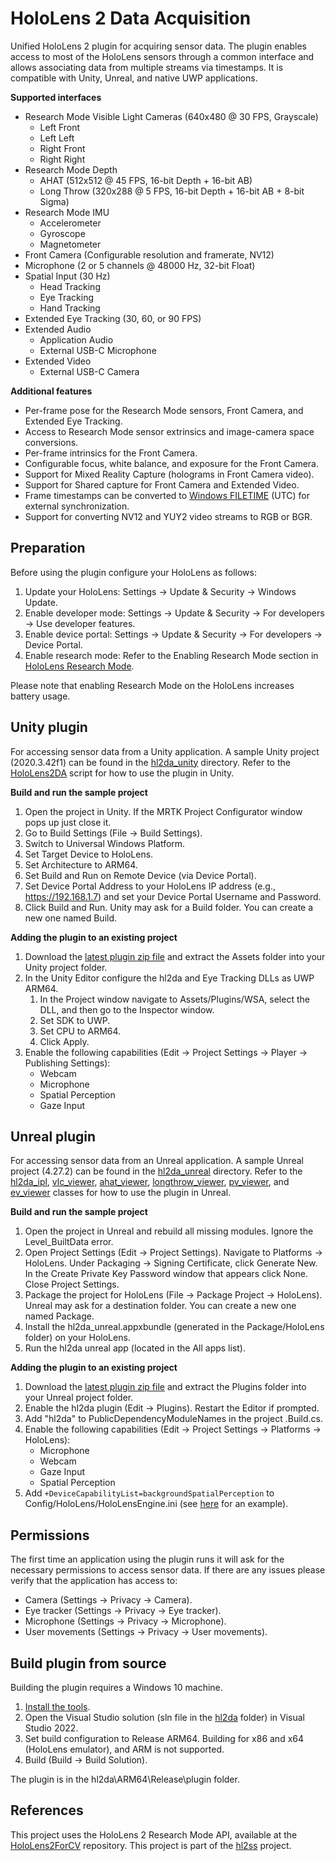# HoloLens 2 Data Acquisition

Unified HoloLens 2 plugin for acquiring sensor data.
The plugin enables access to most of the HoloLens sensors through a common interface and allows associating data from multiple streams via timestamps.
It is compatible with Unity, Unreal, and native UWP applications.

**Supported interfaces**

- Research Mode Visible Light Cameras (640x480 @ 30 FPS, Grayscale)
  - Left Front
  - Left Left
  - Right Front
  - Right Right
- Research Mode Depth
  - AHAT (512x512 @ 45 FPS, 16-bit Depth + 16-bit AB)
  - Long Throw (320x288 @ 5 FPS, 16-bit Depth + 16-bit AB + 8-bit Sigma)
- Research Mode IMU
  - Accelerometer
  - Gyroscope
  - Magnetometer
- Front Camera (Configurable resolution and framerate, NV12)
- Microphone (2 or 5 channels @ 48000 Hz, 32-bit Float)
- Spatial Input (30 Hz)
  - Head Tracking
  - Eye Tracking
  - Hand Tracking
- Extended Eye Tracking (30, 60, or 90 FPS)
- Extended Audio
  - Application Audio
  - External USB-C Microphone
- Extended Video
  - External USB-C Camera

**Additional features**

- Per-frame pose for the Research Mode sensors, Front Camera, and Extended Eye Tracking.
- Access to Research Mode sensor extrinsics and image-camera space conversions.
- Per-frame intrinsics for the Front Camera.
- Configurable focus, white balance, and exposure for the Front Camera.
- Support for Mixed Reality Capture (holograms in Front Camera video).
- Support for Shared capture for Front Camera and Extended Video.
- Frame timestamps can be converted to [Windows FILETIME](https://learn.microsoft.com/en-us/windows/win32/api/minwinbase/ns-minwinbase-filetime) (UTC) for external synchronization.
- Support for converting NV12 and YUY2 video streams to RGB or BGR.

## Preparation

Before using the plugin configure your HoloLens as follows:

1. Update your HoloLens: Settings -> Update & Security -> Windows Update.
2. Enable developer mode: Settings -> Update & Security -> For developers -> Use developer features.
3. Enable device portal: Settings -> Update & Security -> For developers -> Device Portal.
4. Enable research mode: Refer to the Enabling Research Mode section in [HoloLens Research Mode](https://docs.microsoft.com/en-us/windows/mixed-reality/develop/advanced-concepts/research-mode).

Please note that enabling Research Mode on the HoloLens increases battery usage.

## Unity plugin

For accessing sensor data from a Unity application.
A sample Unity project (2020.3.42f1) can be found in the [hl2da_unity](hl2da_unity) directory.
Refer to the [HoloLens2DA](hl2da_unity/Assets/Scripts/HoloLens2DA.cs) script for how to use the plugin in Unity.

**Build and run the sample project**

1. Open the project in Unity. If the MRTK Project Configurator window pops up just close it.
2. Go to Build Settings (File -> Build Settings).
3. Switch to Universal Windows Platform.
4. Set Target Device to HoloLens.
5. Set Architecture to ARM64.
6. Set Build and Run on Remote Device (via Device Portal).
7. Set Device Portal Address to your HoloLens IP address (e.g., https://192.168.1.7) and set your Device Portal Username and Password.
8. Click Build and Run. Unity may ask for a Build folder. You can create a new one named Build.

**Adding the plugin to an existing project**

1. Download the [latest plugin zip file](https://github.com/jdibenes/hl2da/releases) and extract the Assets folder into your Unity project folder.
2. In the Unity Editor configure the hl2da and Eye Tracking DLLs as UWP ARM64.
    1. In the Project window navigate to Assets/Plugins/WSA, select the DLL, and then go to the Inspector window.
    2. Set SDK to UWP.
    3. Set CPU to ARM64.
    4. Click Apply.
3. Enable the following capabilities (Edit -> Project Settings -> Player -> Publishing Settings):
    - Webcam
    - Microphone    
    - Spatial Perception
    - Gaze Input

## Unreal plugin

For accessing sensor data from an Unreal application.
A sample Unreal project (4.27.2) can be found in the [hl2da_unreal](hl2da_unreal) directory.
Refer to the [hl2da_ipl](hl2da_unreal/Source/hl2da_unreal/hl2da_ipl.cpp), [vlc_viewer](hl2da_unreal/Source/hl2da_unreal/vlc_viewer.cpp), [ahat_viewer](hl2da_unreal/Source/hl2da_unreal/ahat_viewer.cpp), [longthrow_viewer](hl2da_unreal/Source/hl2da_unreal/longthrow_viewer.cpp), [pv_viewer](hl2da_unreal/Source/hl2da_unreal/pv_viewer.cpp), and [ev_viewer](hl2da_unreal/Source/hl2da_unreal/ev_viewer.cpp) classes for how to use the plugin in Unreal.

**Build and run the sample project**

1. Open the project in Unreal and rebuild all missing modules. Ignore the Level_BuiltData error.
2. Open Project Settings (Edit -> Project Settings). Navigate to Platforms -> HoloLens. Under Packaging -> Signing Certificate, click Generate New. In the Create Private Key Password window that appears click None. Close Project Settings.
3. Package the project for HoloLens (File -> Package Project -> HoloLens). Unreal may ask for a destination folder. You can create a new one named Package.
4. Install the hl2da_unreal.appxbundle (generated in the Package/HoloLens folder) on your HoloLens.
5. Run the hl2da unreal app (located in the All apps list).

**Adding the plugin to an existing project**

1. Download the [latest plugin zip file](https://github.com/jdibenes/hl2da/releases) and extract the Plugins folder into your Unreal project folder.
2. Enable the hl2da plugin (Edit -> Plugins). Restart the Editor if prompted.
3. Add "hl2da" to PublicDependencyModuleNames in the project .Build.cs.
4. Enable the following capabilities (Edit -> Project Settings -> Platforms -> HoloLens):
   - Microphone
   - Webcam
   - Gaze Input
   - Spatial Perception
5. Add `+DeviceCapabilityList=backgroundSpatialPerception` to Config/HoloLens/HoloLensEngine.ini (see [here](hl2da_unreal/Config/HoloLens/HoloLensEngine.ini) for an example).

## Permissions

The first time an application using the plugin runs it will ask for the necessary permissions to access sensor data.
If there are any issues please verify that the application has access to:

- Camera (Settings -> Privacy -> Camera).
- Eye tracker (Settings -> Privacy -> Eye tracker).
- Microphone (Settings -> Privacy -> Microphone).
- User movements (Settings -> Privacy -> User movements).

## Build plugin from source

Building the plugin requires a Windows 10 machine.

1. [Install the tools](https://docs.microsoft.com/en-us/windows/mixed-reality/develop/install-the-tools).
2. Open the Visual Studio solution (sln file in the [hl2da](hl2da) folder) in Visual Studio 2022.
3. Set build configuration to Release ARM64. Building for x86 and x64 (HoloLens emulator), and ARM is not supported.
4. Build (Build -> Build Solution).

The plugin is in the hl2da\ARM64\Release\plugin folder.

## References

This project uses the HoloLens 2 Research Mode API, available at the [HoloLens2ForCV](https://github.com/microsoft/HoloLens2ForCV) repository.
This project is part of the [hl2ss](https://github.com/jdibenes/hl2ss) project.
